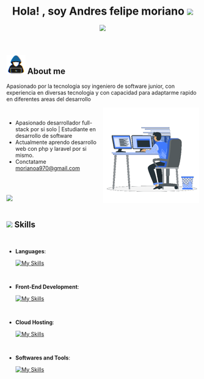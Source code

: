 
<h1 align="center"><b>Hola! , soy Andres felipe moriano </b><img src="https://media.giphy.com/media/hvRJCLFzcasrR4ia7z/giphy.gif" width="35"></h1>
<!--  -->
<p align="center">
  <a href="https://github.com/DenverCoder1/readme-typing-svg"><img src="https://readme-typing-svg.herokuapp.com?font=Time+New+Roman&color=cyan&size=25&center=true&vCenter=true&width=600&height=100&lines=Assalamu+O+Alaikum+Warahmatullah..&hearts;++;Self-taught+Front-End+Developer,;Computer+Science+Student,;CTF+Newbie,;Active+Learner/Researcher,;Love+to+learn+new+stuffs..<3"></a>
</p>


<br>



	
## <picture><img src = "https://github.com/0xAbdulKhalid/0xAbdulKhalid/raw/main/assets/mdImages/about_me.gif" width = 50px></picture> **About me**
<p>
  Apasionado por la tecnologia soy ingeniero de software junior, con experiencia en diversas tecnologia y con capacidad para adaptarme rapido en diferentes areas del desarrollo
  
</p>
<picture> <img align="right" src="https://github.com/0xAbdulKhalid/0xAbdulKhalid/raw/main/assets/mdImages/Right_Side.gif" width = 250px></picture>

<br>

- Apasionado desarrollador full-stack por si solo | Estudiante en desarrollo de software
- Actualmente aprendo desarrollo web con php y laravel por si mismo.
- Conctatame [morianoa970@gmail.com](morianoa970@gmail.com)

<br><br>

<img src="https://user-images.githubusercontent.com/73097560/115834477-dbab4500-a447-11eb-908a-139a6edaec5c.gif"><br><br>

## <img src="https://media2.giphy.com/media/QssGEmpkyEOhBCb7e1/giphy.gif?cid=ecf05e47a0n3gi1bfqntqmob8g9aid1oyj2wr3ds3mg700bl&rid=giphy.gif" width ="25"><b> Skills</b>
<br>

<p align="center">

- **Languages**:
    
    [![My Skills](https://skillicons.dev/icons?i=java,python,jquery,typescript,jest,php&theme=dark)](https://skillicons.dev)

<br>   
    
- **Front-End Development**:

   [![My Skills](https://skillicons.dev/icons?i=html,css,javascript,bootstrap,react,vite,angular,figma&theme=dark)](https://skillicons.dev)

<br>

- **Cloud Hosting**:

    
  [![My Skills](https://skillicons.dev/icons?i=github&theme=dark)](https://skillicons.dev)
    
<br>

- **Softwares and Tools**:

    [![My Skills](https://skillicons.dev/icons?i=git,github,gtk,idea,mysql,npm,notion,vscode,windows,linux&theme=dark)](https://skillicons.dev)

<br>



</p>





